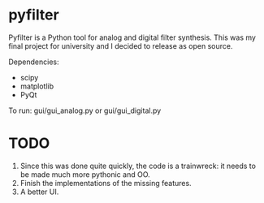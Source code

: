 # pyfilter

Pyfilter is a Python tool for analog and digital filter synthesis. 
This was my final project for university and I decided to release as open source.

Dependencies:
* scipy
* matplotlib
* PyQt

To run: gui/gui_analog.py or gui/gui_digital.py

# TODO

1. Since this was done quite quickly, the code is a trainwreck: it needs to be made much more pythonic and OO.
2. Finish the implementations of the missing features.
3. A better UI.
